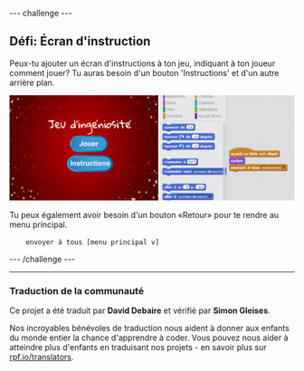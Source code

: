 --- challenge ---

## Défi: Écran d'instruction

Peux-tu ajouter un écran d'instructions à ton jeu, indiquant à ton joueur comment jouer? Tu auras besoin d'un bouton 'Instructions' et d'un autre arrière plan.

![capture d'écran](images/brain-instructions.png)

Tu peux également avoir besoin d'un bouton «Retour» pour te rendre au menu principal.

```blocks
    envoyer à tous [menu principal v]
```

--- /challenge ---
***
### Traduction de la communauté 

Ce projet a été traduit par **David Debaire** et vérifié par **Simon Gleises**. 

Nos incroyables bénévoles de traduction nous aident à donner aux enfants du monde entier la chance d'apprendre à coder. Vous pouvez nous aider à atteindre plus d'enfants en traduisant nos projets - en savoir plus sur [rpf.io/translators](https://rpf.io/translators).

